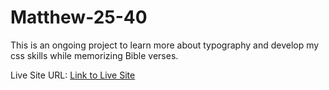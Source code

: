 # Matthew-25-40

This is an ongoing project to learn more about typography and develop my css skills while memorizing Bible verses. 

Live Site URL: [Link to Live Site](https://matthew-25-40.vercel.app/)

